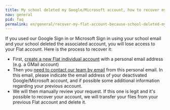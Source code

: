 ```yaml
---
title: My school deleted my Google/Microsoft account, how to recover my Flat account?
nav: general
pid: faq
permalink: en/general/recover-my-flat-account-because-school-deleted-my-google-microsoft-account.html
---
```


If you used our Google Sign in or Microsoft Sign in using your school email and your school deleted the associated account, you will lose access to your Flat account. Here is the process to recover it:

* First, [create a new Flat individual account](https://flat.io/auth/signup) with a personal email address (e.g. a GMail account)
* Then you [need to contact our team by email](mailto:hello@flat.io) from this personal email. In this email, please indicate the email address of your deactivated Google/Microsoft account, and if possible some additional information regarding your previous account.
* We will then manually review your request. If this one is legit and it's possible to recover your account, we will transfer your files from your previous Flat account and delete it.
